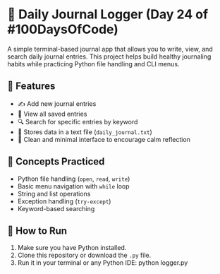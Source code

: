 # 📝 Daily Journal Logger (Day 24 of #100DaysOfCode)

A simple terminal-based journal app that allows you to write, view, and search daily journal entries.
This project helps build healthy journaling habits while practicing Python file handling and CLI menus.

## 🌟 Features

- ✍️ Add new journal entries  
- 📖 View all saved entries  
- 🔍 Search for specific entries by keyword  
- 📂 Stores data in a text file (`daily_journal.txt`)  
- 🧘 Clean and minimal interface to encourage calm reflection

## 🧠 Concepts Practiced

- Python file handling (`open`, `read`, `write`)
- Basic menu navigation with `while` loop
- String and list operations
- Exception handling (`try-except`)
- Keyword-based searching

## 🚀 How to Run

1. Make sure you have Python installed.
2. Clone this repository or download the `.py` file.
3. Run it in your terminal or any Python IDE:
python logger.py

